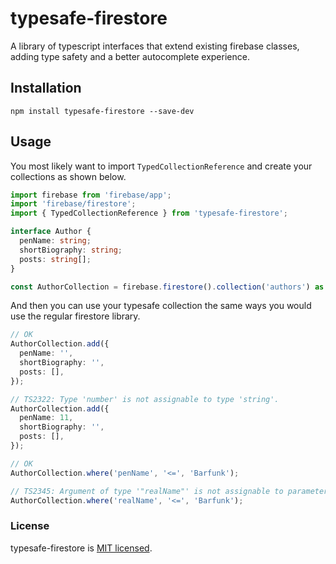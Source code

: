 # typesafe-firestore

A library of typescript interfaces that extend existing firebase classes, adding type safety and a better autocomplete experience.

## Installation

```shell
npm install typesafe-firestore --save-dev
```

## Usage

You most likely want to import `TypedCollectionReference` and create your collections as shown below.

```typescript
import firebase from 'firebase/app';
import 'firebase/firestore';
import { TypedCollectionReference } from 'typesafe-firestore';

interface Author {
  penName: string;
  shortBiography: string;
  posts: string[];
}

const AuthorCollection = firebase.firestore().collection('authors') as TypedCollectionReference<Author>;
```
And then you can use your typesafe collection the same ways you would use the regular firestore library.

```typescript
// OK
AuthorCollection.add({
  penName: '',
  shortBiography: '',
  posts: [],
});

// TS2322: Type 'number' is not assignable to type 'string'.
AuthorCollection.add({
  penName: 11,
  shortBiography: '',
  posts: [],
});

// OK
AuthorCollection.where('penName', '<=', 'Barfunk');

// TS2345: Argument of type '"realName"' is not assignable to parameter of type '"penName" | "shortBiography" | "posts" | FieldPath'.
AuthorCollection.where('realName', '<=', 'Barfunk');


```

### License

typesafe-firestore is [MIT licensed](./LICENSE).
